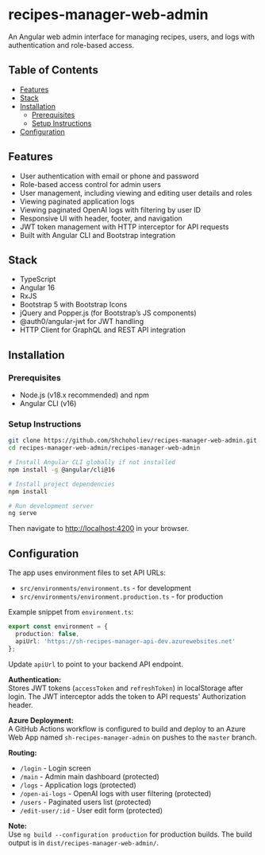 # recipes-manager-web-admin  
An Angular web admin interface for managing recipes, users, and logs with authentication and role-based access.

## Table of Contents  
- [Features](#features)  
- [Stack](#stack)  
- [Installation](#installation)  
  - [Prerequisites](#prerequisites)  
  - [Setup Instructions](#setup-instructions)  
- [Configuration](#configuration)  

## Features  
- User authentication with email or phone and password  
- Role-based access control for admin users  
- User management, including viewing and editing user details and roles  
- Viewing paginated application logs  
- Viewing paginated OpenAI logs with filtering by user ID  
- Responsive UI with header, footer, and navigation  
- JWT token management with HTTP interceptor for API requests  
- Built with Angular CLI and Bootstrap integration  

## Stack  
- TypeScript  
- Angular 16  
- RxJS  
- Bootstrap 5 with Bootstrap Icons  
- jQuery and Popper.js (for Bootstrap’s JS components)  
- @auth0/angular-jwt for JWT handling  
- HTTP Client for GraphQL and REST API integration  

## Installation  

### Prerequisites  
- Node.js (v18.x recommended) and npm  
- Angular CLI (v16)  

### Setup Instructions  
```bash
git clone https://github.com/Shchoholiev/recipes-manager-web-admin.git
cd recipes-manager-web-admin/recipes-manager-web-admin

# Install Angular CLI globally if not installed
npm install -g @angular/cli@16

# Install project dependencies
npm install

# Run development server
ng serve
```
Then navigate to [http://localhost:4200](http://localhost:4200) in your browser.

## Configuration  
The app uses environment files to set API URLs:

- `src/environments/environment.ts` - for development  
- `src/environments/environment.production.ts` - for production  

Example snippet from `environment.ts`:
```typescript
export const environment = {
  production: false,
  apiUrl: 'https://sh-recipes-manager-api-dev.azurewebsites.net'
};
```

Update `apiUrl` to point to your backend API endpoint.  

**Authentication:**  
Stores JWT tokens (`accessToken` and `refreshToken`) in localStorage after login. The JWT interceptor adds the token to API requests' Authorization header.  

**Azure Deployment:**  
A GitHub Actions workflow is configured to build and deploy to an Azure Web App named `sh-recipes-manager-admin` on pushes to the `master` branch.  

**Routing:**  
- `/login` - Login screen  
- `/main` - Admin main dashboard (protected)  
- `/logs` - Application logs (protected)  
- `/open-ai-logs` - OpenAI logs with user filtering (protected)  
- `/users` - Paginated users list (protected)  
- `/edit-user/:id` - User edit form (protected)  

**Note:**  
Use `ng build --configuration production` for production builds. The build output is in `dist/recipes-manager-web-admin/`.  
